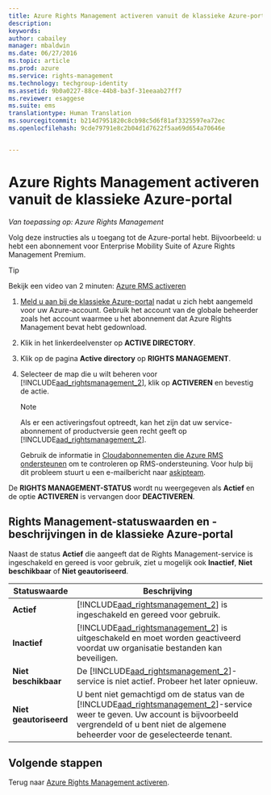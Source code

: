```yaml
---
title: Azure Rights Management activeren vanuit de klassieke Azure-portal | Azure RMS
description: 
keywords: 
author: cabailey
manager: mbaldwin
ms.date: 06/27/2016
ms.topic: article
ms.prod: azure
ms.service: rights-management
ms.technology: techgroup-identity
ms.assetid: 9b0a0227-88ce-44b8-ba3f-31eeaab27ff7
ms.reviewer: esaggese
ms.suite: ems
translationtype: Human Translation
ms.sourcegitcommit: b214d7951820c8cb98c5d6f81af3325597ea72ec
ms.openlocfilehash: 9cde79791e8c2b04d1d7622f5aa69d654a70646e


---
```


# Azure Rights Management activeren vanuit de klassieke Azure-portal

*Van toepassing op: Azure Rights Management*


Volg deze instructies als u toegang tot de Azure-portal hebt. Bijvoorbeeld: u hebt een abonnement voor Enterprise Mobility Suite of Azure Rights Management Premium.

> [!TIP]
> Bekijk een video van 2 minuten: [Azure RMS activeren](https://channel9.msdn.com/series/pit-stop-enterprise-mobility-suite/activate-azure-rms)

1.  [Meld u aan bij de klassieke Azure-portal](http://go.microsoft.com/fwlink/p/?LinkID=275081) nadat u zich hebt aangemeld voor uw Azure-account. Gebruik het account van de globale beheerder zoals het account waarmee u het abonnement dat Azure Rights Management bevat hebt gedownload.

2.  Klik in het linkerdeelvenster op **ACTIVE DIRECTORY**.

3.  Klik op de pagina **Active directory** op **RIGHTS MANAGEMENT**.

4.  Selecteer de map die u wilt beheren voor [!INCLUDE[aad_rightsmanagement_2](../includes/aad_rightsmanagement_2_md.md)], klik op **ACTIVEREN** en bevestig de actie.

    > [!NOTE]
    >Als er een activeringsfout optreedt, kan het zijn dat uw service-abonnement of productversie geen recht geeft op [!INCLUDE[aad_rightsmanagement_2](../includes/aad_rightsmanagement_2_md.md)].
    >
    >Gebruik de informatie in [Cloudabonnementen die Azure RMS ondersteunen](../get-started/requirements-subscriptions.md) om te controleren op RMS-ondersteuning. Voor hulp bij dit probleem stuurt u een e-mailbericht naar [askipteam](mailto:askipteam?subject=I%20cannot%20activate%20RMS).


De **RIGHTS MANAGEMENT-STATUS** wordt nu weergegeven als **Actief** en de optie **ACTIVEREN** is vervangen door **DEACTIVEREN**.

## Rights Management-statuswaarden en -beschrijvingen in de klassieke Azure-portal
Naast de status **Actief** die aangeeft dat de Rights Management-service is ingeschakeld en gereed is voor gebruik, ziet u mogelijk ook **Inactief**, **Niet beschikbaar** of **Niet geautoriseerd**.

|Statuswaarde|Beschrijving|
|----------------|---------------|
|**Actief**|[!INCLUDE[aad_rightsmanagement_2](../includes/aad_rightsmanagement_2_md.md)] is ingeschakeld en gereed voor gebruik.|
|**Inactief**|[!INCLUDE[aad_rightsmanagement_2](../includes/aad_rightsmanagement_2_md.md)] is uitgeschakeld en moet worden geactiveerd voordat uw organisatie bestanden kan beveiligen.|
|**Niet beschikbaar**|De [!INCLUDE[aad_rightsmanagement_2](../includes/aad_rightsmanagement_2_md.md)]-service is niet actief. Probeer het later opnieuw.|
|**Niet geautoriseerd**|U bent niet gemachtigd om de status van de [!INCLUDE[aad_rightsmanagement_2](../includes/aad_rightsmanagement_2_md.md)]-service weer te geven. Uw account is bijvoorbeeld vergrendeld of u bent niet de algemene beheerder voor de geselecteerde tenant.|

## Volgende stappen
Terug naar [Azure Rights Management activeren](activate-service.md).


<!--HONumber=Jun16_HO4-->


